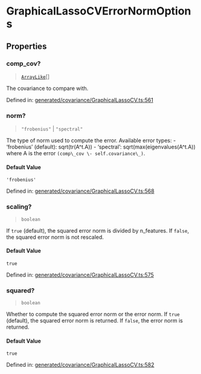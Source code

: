 # GraphicalLassoCVErrorNormOptions

## Properties

### comp\_cov?

> [`ArrayLike`](../types/ArrayLike.md)[]

The covariance to compare with.

Defined in:  [generated/covariance/GraphicalLassoCV.ts:561](https://github.com/transitive-bullshit/scikit-learn-ts/blob/122b3c0/packages/sklearn/src/generated/covariance/GraphicalLassoCV.ts#L561)

### norm?

> `"frobenius"` \| `"spectral"`

The type of norm used to compute the error. Available error types: - ‘frobenius’ (default): sqrt(tr(A^t.A)) - ‘spectral’: sqrt(max(eigenvalues(A^t.A)) where A is the error `(comp\_cov \- self.covariance\_)`.

#### Default Value

`'frobenius'`

Defined in:  [generated/covariance/GraphicalLassoCV.ts:568](https://github.com/transitive-bullshit/scikit-learn-ts/blob/122b3c0/packages/sklearn/src/generated/covariance/GraphicalLassoCV.ts#L568)

### scaling?

> `boolean`

If `true` (default), the squared error norm is divided by n\_features. If `false`, the squared error norm is not rescaled.

#### Default Value

`true`

Defined in:  [generated/covariance/GraphicalLassoCV.ts:575](https://github.com/transitive-bullshit/scikit-learn-ts/blob/122b3c0/packages/sklearn/src/generated/covariance/GraphicalLassoCV.ts#L575)

### squared?

> `boolean`

Whether to compute the squared error norm or the error norm. If `true` (default), the squared error norm is returned. If `false`, the error norm is returned.

#### Default Value

`true`

Defined in:  [generated/covariance/GraphicalLassoCV.ts:582](https://github.com/transitive-bullshit/scikit-learn-ts/blob/122b3c0/packages/sklearn/src/generated/covariance/GraphicalLassoCV.ts#L582)
